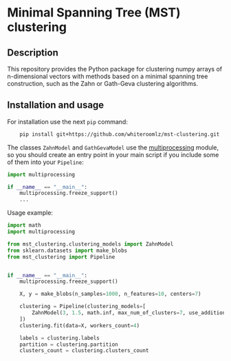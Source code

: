 # Minimal Spanning Tree (MST) clustering

## Description

This repository provides the Python package for clustering numpy arrays of n-dimensional vectors with methods based on a
minimal spanning tree construction, such as the Zahn or Gath-Geva clustering algorithms.

## Installation and usage

For installation use the next `pip` command:

```bash
    pip install git+https://github.com/whiteroomlz/mst-clustering.git
```

The classes `ZahnModel` and `GathGevaModel` use the [multiprocessing](https://docs.python.org/3/library/multiprocessing.html)
module, so you should create an entry point in your main script if you include some of them into your `Pipeline`:

```python
import multiprocessing

if __name__ == "__main__":
    multiprocessing.freeze_support()
    ...
```

Usage example:

```python
import math
import multiprocessing

from mst_clustering.clustering_models import ZahnModel
from sklearn.datasets import make_blobs
from mst_clustering import Pipeline


if __name__ == "__main__":
    multiprocessing.freeze_support()

    X, y = make_blobs(n_samples=1000, n_features=10, centers=7)

    clustering = Pipeline(clustering_models=[
        ZahnModel(3, 1.5, math.inf, max_num_of_clusters=7, use_additional_criterion=False),
    ])
    clustering.fit(data=X, workers_count=4)

    labels = clustering.labels
    partition = clustering.partition
    clusters_count = clustering.clusters_count
```
